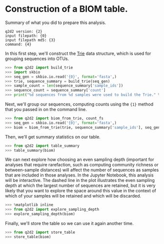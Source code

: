 # Construction of a BIOM table.

Summary of what you did to prepare this analysis.
```
q2d2 version: {2}
input filepath: {0}
input filepath md5: {3}
command: {4}
```

In this first step, we'll construct the [Trie](https://en.wikipedia.org/wiki/Trie)
data structure, which is used for grouping sequences into OTUs.

```python
>>> from q2d2 import build_trie
>>> import skbio
>>> seq_gen = skbio.io.read('{0}', format='fasta',)
>>> trie, sequence_summary = build_trie(seq_gen)
>>> sample_count = len(sequence_summary['sample_ids'])
>>> sequence_count = sequence_summary['count']
>>> print("%d sequences from %d samples were used to build the Trie." % (sequence_count, sample_count))
```

Next, we'll group our sequences, computing counts using the ``{1}`` method that you passed in on the command line.

```python
>>> from q2d2 import biom_from_trie, count_fs
>>> seq_gen = skbio.io.read('{0}', format='fasta',)
>>> biom = biom_from_trie(trie, sequence_summary['sample_ids'], seq_gen, count_f=count_fs['{1}'])
```

Then, we'll get summary statistics on our table.

```python
>>> from q2d2 import table_summary
>>> table_summary(biom)
```

We can next explore how choosing an even sampling depth (important for analyses that require rarefaction, such as computing community richness or between-sample distances) will affect the number of sequences as samples that are included in those analyses. In the Jupyter Notebook, this analysis will be interactive. The dashed line in the plot illustrates the even sampling depth at which the largest number of sequences are retained, but it is very likely that you want to explore the space around this value in the context of which of your samples will be retained and which will be discarded.

```python
>>> %matplotlib inline
>>> from q2d2 import explore_sampling_depth
>>> explore_sampling_depth(biom)
```

Finally, we'll store the table so we can use it again another time.

```python
>>> from q2d2 import store_table
>>> store_table(biom)
```
